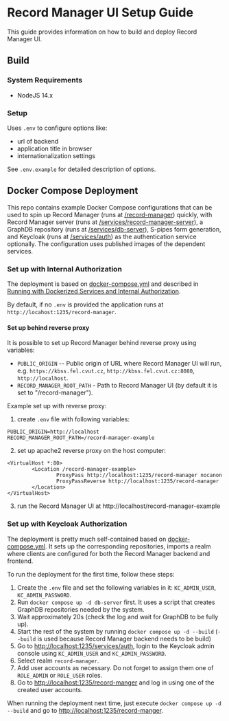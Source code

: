 # Record Manager UI Setup Guide

This guide provides information on how to build and deploy Record Manager UI.

## Build

### System Requirements

- NodeJS 14.x

### Setup

Uses `.env` to configure options like:

- url of backend
- application title in browser
- internationalization settings

See `.env.example` for detailed description of options.

## Docker Compose Deployment

This repo contains example Docker Compose configurations that can be used to spin up Record Manager (runs at [/record-manager](http://localhost:1235/record-manager)) quickly, with Record Manager server (runs at [/services/record-manager-server](/services/record-manager-server)),
a GraphDB repository (runs at [/services/db-server](http://localhost:1235/services/db-server)), S-pipes form generation, and Keycloak (runs at [/services/auth](http://localhost:1235/services/auth)) as the authentication service optionally. The configuration uses published images
of the dependent services.

### Set up with Internal Authorization

The deployment is based on [docker-compose.yml](../deploy/internal-auth/docker-compose.yml) and described in [Running with Dockerized Services and Internal Authorization](./development.md#running-with-dockerized-services-and-internal-authorization).

By default, if no `.env` is provided the application runs at `http://locahost:1235/record-manager`.

#### Set up behind reverse proxy

It is possible to set up Record Manager behind reverse proxy using variables:

- `PUBLIC_ORIGIN` -- Public origin of URL where Record Manager UI will run, e.g. `https://kbss.fel.cvut.cz`, `http://kbss.fel.cvut.cz:8080`, `http://localhost`.
- `RECORD_MANAGER_ROOT_PATH` - Path to Record Manager UI (by default it is set to "/record-manager").

Example set up with reverse proxy:

1. create `.env` file with following variables:

```
PUBLIC_ORIGIN=http://localhost
RECORD_MANAGER_ROOT_PATH=/record-manager-example
```

2. set up apache2 reverse proxy on the host computer:

```
<VirtualHost *:80>
        <Location /record-manager-example>
                ProxyPass http://localhost:1235/record-manager nocanon
                ProxyPassReverse http://localhost:1235/record-manager
        </Location>
</VirtualHost>
```

3. run the Record Manager UI at http://localhost/record-manager-example

### Set up with Keycloak Authorization

The deployment is pretty much self-contained based on [docker-compose.yml](../deploy/keycloak-auth/docker-compose.yml). It sets up the corresponding repositories, imports a realm where clients
are configured for both the Record Manager backend and frontend.

To run the deployment for the first time, follow these steps:

1. Create the `.env` file and set the following variables in it: `KC_ADMIN_USER`, `KC_ADMIN_PASSWORD`.
2. Run `docker compose up -d db-server` first. It uses a script that creates GraphDB repositories needed by the system.
3. Wait approximately 20s (check the log and wait for GraphDB to be fully up).
4. Start the rest of the system by running `docker compose up -d --build` (`--build` is used because Record Manager backend needs to be build)
5. Go to [http://localhost:1235/services/auth](http://localhost:1235/services/auth), login to the Keycloak admin console using `KC_ADMIN_USER` and `KC_ADMIN_PASSWORD`.
6. Select realm `record-manager`.
7. Add user accounts as necessary. Do not forget to assign them one of `ROLE_ADMIN` or `ROLE_USER` roles.
8. Go to [http://localhost:1235/record-manger](http://localhost:1235/record-manger) and log in using one of the created user accounts.

When running the deployment next time, just execute `docker compose up -d --build` and go to [http://localhost:1235/record-manger](http://localhost:1235/record-manger).

